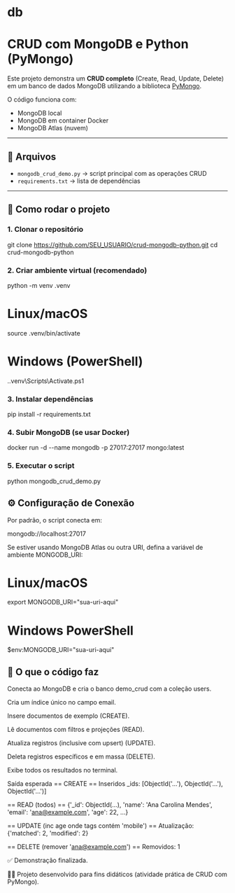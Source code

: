 # db

# CRUD com MongoDB e Python (PyMongo)

Este projeto demonstra um **CRUD completo** (Create, Read, Update, Delete) em um banco de dados MongoDB utilizando a biblioteca [PyMongo](https://pypi.org/project/pymongo/).

O código funciona com:
- MongoDB local
- MongoDB em container Docker
- MongoDB Atlas (nuvem)

---

## 📌 Arquivos

- `mongodb_crud_demo.py` → script principal com as operações CRUD
- `requirements.txt` → lista de dependências

---

## 🚀 Como rodar o projeto

### 1. Clonar o repositório

git clone https://github.com/SEU_USUARIO/crud-mongodb-python.git
cd crud-mongodb-python

### 2. Criar ambiente virtual (recomendado)

python -m venv .venv
# Linux/macOS
source .venv/bin/activate
# Windows (PowerShell)
.\.venv\Scripts\Activate.ps1

### 3. Instalar dependências

pip install -r requirements.txt

### 4. Subir MongoDB (se usar Docker)

docker run -d --name mongodb -p 27017:27017 mongo:latest

### 5. Executar o script

python mongodb_crud_demo.py

## ⚙️ Configuração de Conexão

Por padrão, o script conecta em:

mongodb://localhost:27017

Se estiver usando MongoDB Atlas ou outra URI, defina a variável de ambiente MONGODB_URI:

# Linux/macOS
export MONGODB_URI="sua-uri-aqui"

# Windows PowerShell
$env:MONGODB_URI="sua-uri-aqui"


## 📖 O que o código faz

Conecta ao MongoDB e cria o banco demo_crud com a coleção users.

Cria um índice único no campo email.

Insere documentos de exemplo (CREATE).

Lê documentos com filtros e projeções (READ).

Atualiza registros (inclusive com upsert) (UPDATE).

Deleta registros específicos e em massa (DELETE).

Exibe todos os resultados no terminal.

Saída esperada
== CREATE ==
Inseridos _ids: [ObjectId('...'), ObjectId('...'), ObjectId('...')]

== READ (todos) ==
{'_id': ObjectId(...), 'name': 'Ana Carolina Mendes', 'email': 'ana@example.com', 'age': 22, ...}

== UPDATE (inc age onde tags contém 'mobile') ==
Atualização: {'matched': 2, 'modified': 2}

== DELETE (remover 'ana@example.com') ==
Removidos: 1

✅ Demonstração finalizada.

👨‍💻 Projeto desenvolvido para fins didáticos (atividade prática de CRUD com PyMongo).
